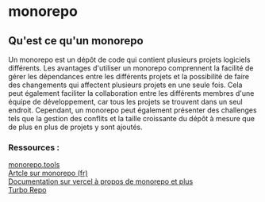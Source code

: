 # **monorepo**

## **Qu'est ce qu'un monorepo**

Un monorepo est un dépôt de code qui contient plusieurs projets logiciels différents. Les avantages d'utiliser un monorepo comprennent la facilité de gérer les dépendances entre les différents projets et la possibilité de faire des changements qui affectent plusieurs projets en une seule fois. Cela peut également faciliter la collaboration entre les différents membres d'une équipe de développement, car tous les projets se trouvent dans un seul endroit. Cependant, un monorepo peut également présenter des challenges tels que la gestion des conflits et la taille croissante du dépôt à mesure que de plus en plus de projets y sont ajoutés.

### **Ressources :**

[monorepo.tools](https://monorepo.tools/)  
[Artcle sur monorepo (fr)](https://www.maxpou.fr/monorepo-pros-and-cons-fr)   
[Documentation sur vercel à propos de monorepo et plus](https://vercel.com/docs/concepts/monorepos)  
[Turbo Repo](https://turbo.build/)